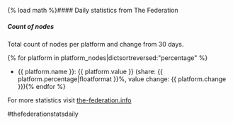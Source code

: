{% load math %}#### Daily statistics from The Federation

##### Count of nodes

Total count of nodes per platform and change from 30 days.

{% for platform in platform_nodes|dictsortreversed:"percentage" %}
* {{ platform.name }}: {{ platform.value }} (share: {{ platform.percentage|floatformat }}%, value change: {{ platform.change }}){% endfor %}

For more statistics visit [the-federation.info](https://the-federation.info)

#thefederationstatsdaily
